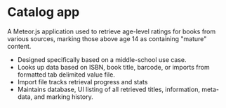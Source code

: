# Catalog app

A Meteor.js application used to retrieve age-level ratings for books from various sources, marking those above age 14 as containing "mature" content.

+ Designed specifically based on a middle-school use case.
+ Looks up data based on ISBN, book title, barcode, or imports from formatted tab delimited value file.
+ Import file tracks retrieval progress and stats
+ Maintains database, UI listing of all retrieved titles, information, meta-data, and marking history.
